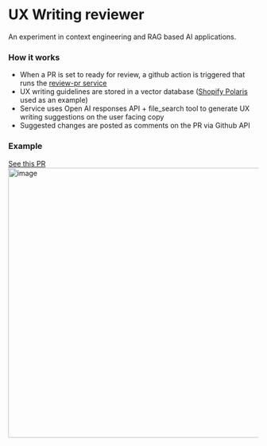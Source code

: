 # UX Writing reviewer
An experiment in context engineering and RAG based AI applications.

### How it works
- When a PR is set to ready for review, a github action is triggered that runs the [review-pr service](https://github.com/roryhoulding/ux-writing-reviewer/blob/main/services/review-pr.tsx)
- UX writing guidelines are stored in a vector database ([Shopify Polaris](https://polaris-react.shopify.com/content) used as an example)
- Service uses Open AI responses API + file_search tool to generate UX writing suggestions on the user facing copy
- Suggested changes are posted as comments on the PR via Github API

### Example
[See this PR](https://github.com/roryhoulding/ux-writing-reviewer/pull/6/files)
<img width="682" height="542" alt="image" src="https://github.com/user-attachments/assets/c9fbfc5f-1cc9-49e1-9c3d-dc8c742dbe0b" />
